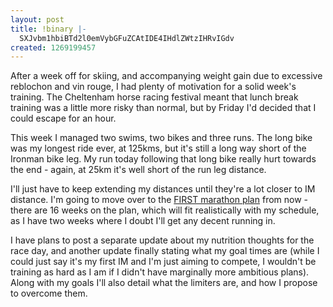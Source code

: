 ```yaml
---
layout: post
title: !binary |-
  SXJvbm1hbiBTd2l0emVybGFuZCAtIDE4IHdlZWtzIHRvIGdv
created: 1269199457
---
```

After a week off for skiing, and accompanying weight gain due to excessive reblochon and vin rouge, I had plenty of motivation for a solid week's training. The Cheltenham horse racing festival meant that lunch break training was a little more risky than normal, but by Friday I'd decided that I could escape for an hour. 

This week I managed two swims, two bikes and three runs. The long bike was my longest ride ever, at 125kms, but it's still a long way short of the Ironman bike leg. My run today following that long bike really hurt towards the end - again, at 25km it's well short of the run leg distance. 

I'll just have to keep extending my distances until they're a lot closer to IM distance. I'm going to move over to the <a href="http://www.furman.edu/first/fmtp.htm">FIRST marathon plan</a> from now - there are 16 weeks on the plan, which will fit realistically with my schedule, as I have two weeks where I doubt I'll get any decent running in. 

I have plans to post a separate update about my nutrition thoughts for the race day, and another update finally stating what my goal times are (while I could just say it's my first IM and I'm just aiming to compete, I wouldn't be training as hard as I am if I didn't have marginally more ambitious plans). Along with my goals I'll also detail what the limiters are, and how I propose to overcome them. 
